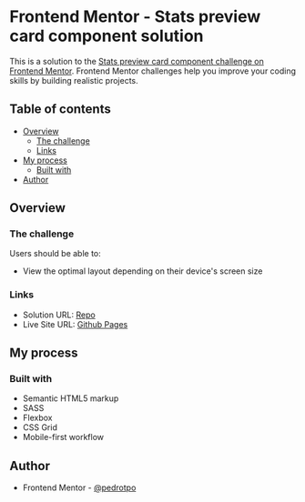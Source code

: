 # Frontend Mentor - Stats preview card component solution

This is a solution to the [Stats preview card component challenge on Frontend Mentor](https://www.frontendmentor.io/challenges/stats-preview-card-component-8JqbgoU62). Frontend Mentor challenges help you improve your coding skills by building realistic projects. 

## Table of contents

- [Overview](#overview)
  - [The challenge](#the-challenge)
  - [Links](#links)
- [My process](#my-process)
  - [Built with](#built-with)
- [Author](#author)

## Overview

### The challenge

Users should be able to:

- View the optimal layout depending on their device's screen size

### Links

- Solution URL: [Repo](https://github.com/pedrotpo/frontendmentor-stats)
- Live Site URL: [Github Pages](https://pedrotpo.github.io/frontendmentor-stats/)

## My process

### Built with

- Semantic HTML5 markup
- SASS
- Flexbox
- CSS Grid
- Mobile-first workflow

## Author

- Frontend Mentor - [@pedrotpo](https://www.frontendmentor.io/profile/pedrotpo)

